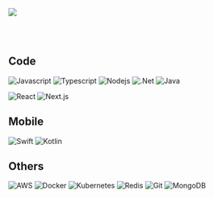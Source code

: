 ![](https://komarev.com/ghpvc/?username=v-hansen&color=blue)

<br/>
<br/>

## Code

![Javascript](https://img.shields.io/badge/Javascript-F0DB4F?style=for-the-badge&labelColor=black&logo=javascript&logoColor=F0DB4F)
![Typescript](https://img.shields.io/badge/Typescript-007acc?style=for-the-badge&labelColor=black&logo=typescript&logoColor=007acc)
![Nodejs](https://img.shields.io/badge/Nodejs-3C873A?style=for-the-badge&labelColor=black&logo=node.js&logoColor=3C873A)
![.Net](https://img.shields.io/badge/.net-5d2a90?style=for-the-badge&logo=.net&logoColor=white)
![Java](https://img.shields.io/badge/java-ea242e?style=for-the-badge&logo=java&logoColor=white)
<br/>

![React](https://img.shields.io/badge/-React-61DBFB?style=for-the-badge&labelColor=black&logo=react&logoColor=61DBFB)
![Next.js](https://img.shields.io/badge/next.js-000000?style=for-the-badge&logo=nextdotjs&logoColor=white)

## Mobile
![Swift](https://img.shields.io/badge/Swift-f4431f?style=for-the-badge&labelColor=black&logo=Swift)
![Kotlin](https://img.shields.io/badge/Kotlin-c318d2?style=for-the-badge&labelColor=black&logo=Kotlin)


## Others
![AWS](https://img.shields.io/badge/Aws-fd9824?style=for-the-badge&logo=aws&logoColor=white)
![Docker](https://img.shields.io/badge/docker-2da0ea?style=for-the-badge&logo=docker&logoColor=white)
![Kubernetes](https://img.shields.io/badge/kubernetes-2da0ea?style=for-the-badge&logo=kubernetes&logoColor=white)
![Redis](https://img.shields.io/badge/redis-a32422?style=for-the-badge&logo=redis&logoColor=white)
![Git](https://img.shields.io/badge/Git-F05032?style=for-the-badge&logo=git&logoColor=white)
![MongoDB](https://img.shields.io/badge/MongoDB-4EA94B?style=for-the-badge&logo=mongodb&logoColor=white)

<br/>
